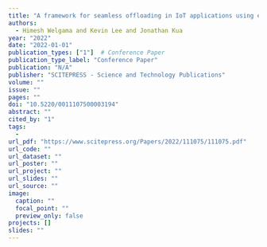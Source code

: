 ```yaml
---
title: "A framework for seamless offloading in IoT applications using edge and cloud computing"
authors:
  - Himesh Welgama and Kevin Lee and Jonathan Kua
year: "2022"
date: "2022-01-01"
publication_types: ["1"]  # Conference Paper
publication_type_label: "Conference Paper"
publication: "N/A"
publisher: "SCITEPRESS - Science and Technology Publications"
volume: ""
issue: ""
pages: ""
doi: "10.5220/0011107500003194"
abstract: ""
cited_by: "1"
tags:
  - 
url_pdf: "https://www.scitepress.org/Papers/2022/111075/111075.pdf"
url_code: ""
url_dataset: ""
url_poster: ""
url_project: ""
url_slides: ""
url_source: ""
image:
  caption: ""
  focal_point: ""
  preview_only: false
projects: []
slides: ""
---
```

